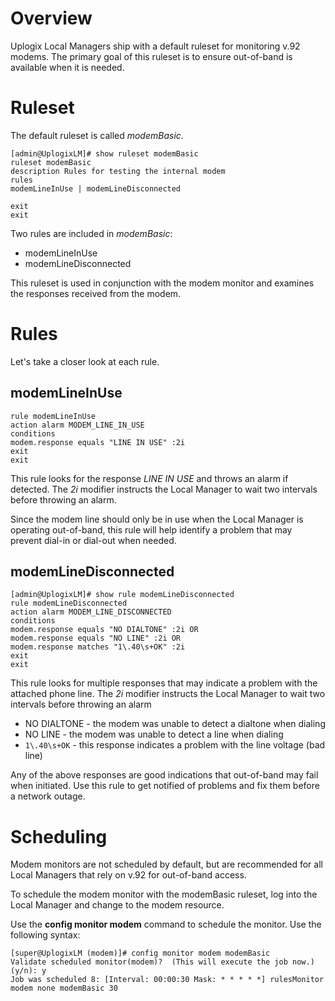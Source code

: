 # Overview

Uplogix Local Managers ship with a default ruleset for monitoring v.92 modems. The primary goal of this ruleset is to ensure out-of-band is available when it is needed.

# Ruleset

The default ruleset is called *modemBasic*.

```
[admin@UplogixLM]# show ruleset modemBasic
ruleset modemBasic
description Rules for testing the internal modem
rules
modemLineInUse | modemLineDisconnected

exit
exit
```

Two rules are included in *modemBasic*:

* modemLineInUse
* modemLineDisconnected

This ruleset is used in conjunction with the modem monitor and examines the responses received from the modem.

# Rules

Let's take a closer look at each rule.

## modemLineInUse

```
rule modemLineInUse
action alarm MODEM_LINE_IN_USE
conditions
modem.response equals "LINE IN USE" :2i
exit
exit
```

This rule looks for the response *LINE IN USE* and throws an alarm if detected. The *2i* modifier instructs the Local Manager to wait two intervals before throwing an alarm.

Since the modem line should only be in use when the Local Manager is operating out-of-band, this rule will help identify a problem that may prevent dial-in or dial-out when needed.

## modemLineDisconnected

```
[admin@UplogixLM]# show rule modemLineDisconnected
rule modemLineDisconnected
action alarm MODEM_LINE_DISCONNECTED
conditions
modem.response equals "NO DIALTONE" :2i OR
modem.response equals "NO LINE" :2i OR
modem.response matches "1\.40\s+OK" :2i
exit
exit
```

This rule looks for multiple responses that may indicate a problem with the attached phone line. The *2i* modifier instructs the Local Manager to wait two intervals before throwing an alarm

* NO DIALTONE - the modem was unable to detect a dialtone when dialing
* NO LINE - the modem was unable to detect a line when dialing
* `1\.40\s+OK` - this response indicates a problem with the line voltage (bad line)

Any of the above responses are good indications that out-of-band may fail when initiated. Use this rule to get notified of problems and fix them before a network outage.

# Scheduling

Modem monitors are not scheduled by default, but are recommended for all Local Managers that rely on v.92 for out-of-band access.

To schedule the modem monitor with the modemBasic ruleset, log into the Local Manager and change to the modem resource.

Use the **config monitor modem** command to schedule the monitor. Use the following syntax:

```
[super@UplogixLM (modem)]# config monitor modem modemBasic
Validate scheduled monitor(modem)?  (This will execute the job now.) (y/n): y
Job was scheduled 8: [Interval: 00:00:30 Mask: * * * * *] rulesMonitor modem none modemBasic 30
```

